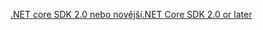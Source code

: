 [<span data-ttu-id="0836c-101">.NET core SDK 2.0 nebo novější</span><span class="sxs-lookup"><span data-stu-id="0836c-101">.NET Core SDK 2.0 or later</span></span>](https://www.microsoft.com/net/download)
